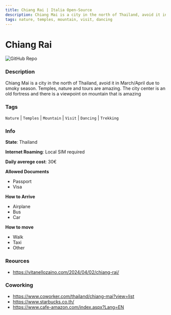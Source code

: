 ```yaml
---
title: Chiang Rai | Italia Open-Source
description: Chiang Mai is a city in the north of Thailand, avoid it in March/April due to smoky season. Temples, nature and tours are amazing. The city center is an old fortress and there is a viewpoint on mountain that is amazing
tags: nature, temples, mountain, visit, dancing
---
```

        

# Chiang Rai

![GitHub Repo](https://img.shields.io/static/v1?label=category&message=digital-nomads&color=green)

### Description

Chiang Mai is a city in the north of Thailand, avoid it in March/April due to smoky season. Temples, nature and tours are amazing. The city center is an old fortress and there is a viewpoint on mountain that is amazing

### Tags

`Nature` | `Temples` | `Mountain` | `Visit` | `Dancing` | `Trekking`

### Info

**State**: Thailand

**Internet Roaming**: Local SIM required

**Daily averege cost**: 30€

**Allowed Documents**

- Passport
- Visa

**How to Arrive**

- Airplane
- Bus
- Car

**How to move**

- Walk
- Taxi
- Other

### Reources

- https://vitanellozaino.com/2024/04/02/chiang-rai/

### Coworking

- https://www.coworker.com/thailand/chiang-mai?view=list
- https://www.starbucks.co.th/
- https://www.cafe-amazon.com/index.aspx?Lang=EN